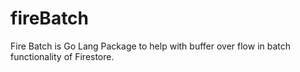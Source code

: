 # fireBatch
Fire Batch is Go Lang Package to help with buffer over flow in batch functionality of Firestore.
